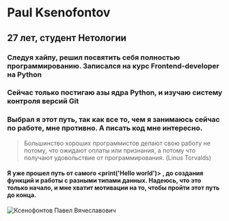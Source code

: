 # Paul Ksenofontov

## 27 лет, студент Нетологии

### Следуя хайпу, решил посвятить себя полностью программированию. Записался на курс Frontend-developer на Python 

### Сейчас только постигаю азы ядра Python, и изучаю систему контроля версий Git

### Выбрал я этот путь, так как все то, чем я занимаюсь сейчас по работе, мне противно. А писать код мне интересно.

> Большинство хороших программистов делают свою работу не потому, что ожидают оплаты или признания, а потому что получают удовольствие от программирования. (Linus Torvalds)

#### Я уже прошел путь от самого <print('Hello world')> , до создания функций и работы с разными типами данных. Надеюсь, что это только начало, и мне хватит мотивации на то, чтобы пройти этот путь до конца.

![Ксенофонтов Павел Вячеславович](https://user-images.githubusercontent.com/110160557/188276364-19fb43b1-2114-48c0-a265-3658b81dd527.jpg)
